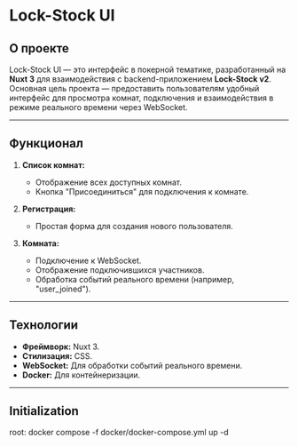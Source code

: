 # **Lock-Stock UI**

## **О проекте**

Lock-Stock UI — это интерфейс в покерной тематике, разработанный на **Nuxt 3** для взаимодействия с backend-приложением **Lock-Stock v2**. Основная цель проекта — предоставить пользователям удобный интерфейс для просмотра комнат, подключения и взаимодействия в режиме реального времени через WebSocket.

---

## **Функционал**

1. **Список комнат:**
    - Отображение всех доступных комнат.
    - Кнопка "Присоединиться" для подключения к комнате.

2. **Регистрация:**
    - Простая форма для создания нового пользователя.

3. **Комната:**
    - Подключение к WebSocket.
    - Отображение подключившихся участников.
    - Обработка событий реального времени (например, "user_joined").

---

## **Технологии**

- **Фреймворк:** Nuxt 3.
- **Стилизация:** CSS.
- **WebSocket:** Для обработки событий реального времени.
- **Docker:** Для контейнеризации.

---

## Initialization

root: docker compose -f docker/docker-compose.yml up -d
